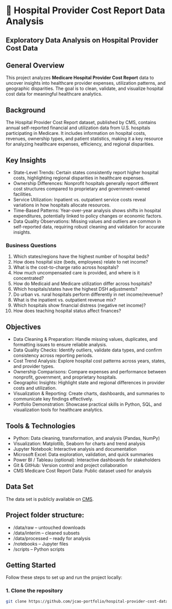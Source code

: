 # 🏥 Hospital Provider Cost Report Data Analysis
## Exploratory Data Analysis on Hospital Provider Cost Data

## General Overview
This project analyzes **Medicare Hospital Provider Cost Report** data to uncover insights into healthcare provider expenses, utilization patterns, and geographic disparities. The goal is to clean, validate, and visualize hospital cost data for meaningful healthcare analytics.

## Background
The Hospital Provider Cost Report dataset, published by CMS, contains annual self-reported financial and utilization data from U.S. hospitals participating in Medicare. It includes information on hospital costs, revenues, ownership types, and patient statistics, making it a key resource for analyzing healthcare expenses, efficiency, and regional disparities.

## Key Insights
- State-Level Trends: Certain states consistently report higher hospital costs, highlighting regional disparities in healthcare expenses.
- Ownership Differences: Nonprofit hospitals generally report different cost structures compared to proprietary and government-owned facilities.
- Service Utilization: Inpatient vs. outpatient service costs reveal variations in how hospitals allocate resources.
- Time-Based Patterns: Year-over-year analysis shows shifts in hospital expenditures, potentially linked to policy changes or economic factors.
- Data Quality Observations: Missing values and outliers are common in self-reported data, requiring robust cleaning and validation for accurate insights.
### Business Questions
1. Which states/regions have the highest number of hospital beds?
2. How does hospital size (beds, employees) relate to net income?
3. What is the cost-to-charge ratio across hospitals?
4. How much uncompensated care is provided, and where is it concentrated?
5. How do Medicaid and Medicare utilization differ across hospitals?
6. Which hospitals/states have the highest DSH adjustments?
7. Do urban vs. rural hospitals perform differently in net income/revenue?
8. What is the inpatient vs. outpatient revenue mix?
9. Which hospitals show financial distress (negative net income)?
10. How does teaching hospital status affect finances?

## Objectives
- Data Cleaning & Preparation: Handle missing values, duplicates, and formatting issues to ensure reliable analysis.
- Data Quality Checks: Identify outliers, validate data types, and confirm consistency across reporting periods.
- Cost Trend Analysis: Explore hospital cost patterns across years, states, and provider types.
- Ownership Comparisons: Compare expenses and performance between nonprofit, government, and proprietary hospitals.
- Geographic Insights: Highlight state and regional differences in provider costs and utilization.
- Visualization & Reporting: Create charts, dashboards, and summaries to communicate key findings effectively.
- Portfolio Demonstration: Showcase practical skills in Python, SQL, and visualization tools for healthcare analytics.

## Tools & Technologies
- Python: Data cleaning, transformation, and analysis (Pandas, NumPy)
- Visualization: Matplotlib, Seaborn for charts and trend analysis
- Jupyter Notebook: Interactive analysis and documentation
- Microsoft Excel: Data exploration, validation, and quick summaries
- Power BI / Tableau (optional): Interactive dashboards for stakeholders
- Git & GitHub: Version control and project collaboration
- CMS Medicare Cost Report Data: Public dataset used for analysis

## Data Set
The data set is publicly available on [CMS](https://data.cms.gov/provider-compliance/cost-report/hospital-provider-cost-report).

## Project folder structure:
- /data/raw – untouched downloads
- /data/interim – cleaned subsets
- /data/processed – ready for analysis
- /notebooks – Jupyter files
- /scripts – Python scripts

## Getting Started
Follow these steps to set up and run the project locally:  

### 1. Clone the repository  
```bash
git clone https://github.com/jcao-portfolio/hospital-provider-cost-data-analysis.git
